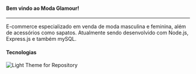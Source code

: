 #### Bem vindo ao Moda Glamour!

---

E-commerce especializado em venda de moda masculina e feminina, além de acessórios como sapatos.
Atualmente sendo desenvolvido com Node.js, Express.js e também mySQL.

#### Tecnologias

![Light Theme for Repository](./repo/3x_banner_light.png.png)
